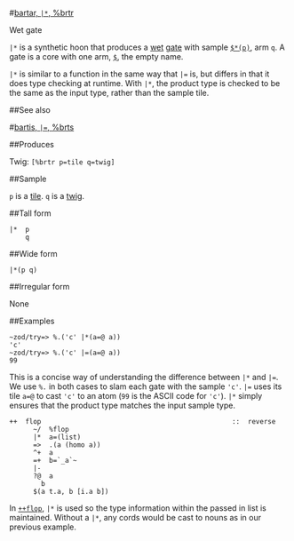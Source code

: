 #[bartar, `|*`, %brtr](#brtr)

Wet gate

`|*` is a synthetic hoon that produces a  [wet]() [gate]() with sample [`$*(p)`](), arm `q`. A gate is a core with one arm, [`$`](), the empty name. 

`|*` is similar to a function in the same way that `|=` is, but differs in that it does type checking at runtime. With `|*`, the product type is checked to be the same as the input type, rather than the sample tile.

##See also

#[bartis, `|=`, %brts](#brts)

##Produces

Twig: `[%brtr p=tile q=twig]`

##Sample

`p` is a [tile]().
`q` is a [twig]().

##Tall form

    |*  p
        q

##Wide form

    |*(p q)

##Irregular form

None

##Examples

    ~zod/try=> %.('c' |*(a=@ a))
    'c'
    ~zod/try=> %.('c' |=(a=@ a))
    99

This is a concise way of understanding the difference between `|*` and `|=`. We use `%.` in both cases to slam each gate with the sample `'c'`. `|=` uses its tile `a=@` to cast `'c'` to an atom (`99` is the ASCII code for `'c'`). `|*` simply ensures that the product type matches the input sample type.

```
++  flop                                                ::  reverse
      ~/  %flop
      |*  a=(list)
      =>  .(a (homo a))
      ^+  a
      =+  b=`_a`~
      |-
      ?@  a
        b
      $(a t.a, b [i.a b])
```

In [`++flop`](), `|*` is used so the type information within the passed in list is maintained. Without a `|*`, any cords would be cast to nouns as in our previous example.

